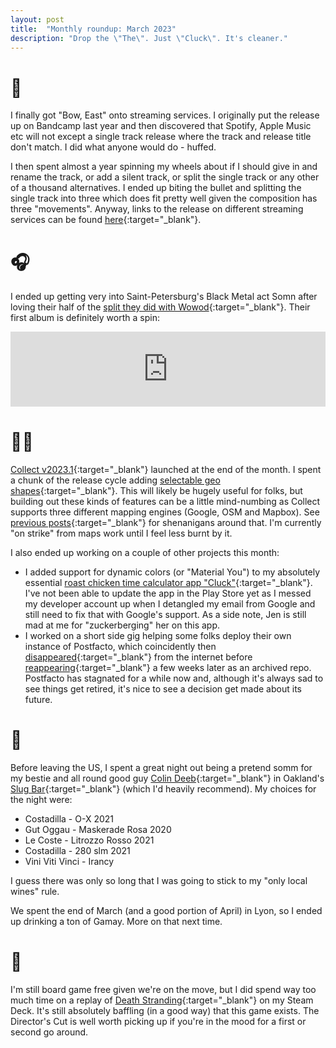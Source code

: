 ```yaml
---
layout: post
title:  "Monthly roundup: March 2023"
description: "Drop the \"The\". Just \"Cluck\". It's cleaner."
---
```


# 🎸

I finally got "Bow, East" onto streaming services. I originally put the release up on Bandcamp last year and then discovered that Spotify, Apple Music etc will not except a single track release where the track and release title don't match. I did what anyone would do - huffed. 

I then spent almost a year spinning my wheels about if I should give in and rename the track, or add a silent track, or split the single track or any other of a thousand alternatives. I ended up biting the bullet and splitting the single track into three which does fit pretty well given the composition has three "movements". Anyway, links to the release on different streaming services can be found [here](https://distrokid.com/hyperfollow/lapetitemort/bow-east-2){:target="_blank"}.

# 🎧

I ended up getting very into Saint-Petersburg's Black Metal act Somn after loving their half of the [split they did with Wowod](https://somnband.bandcamp.com/album/split){:target="_blank"}. Their first album is definitely worth a spin:

<iframe style="border: 0; width: 100%; height: 120px;" src="https://bandcamp.com/EmbeddedPlayer/album=2999388345/size=large/bgcol=ffffff/linkcol=0687f5/tracklist=false/artwork=small/transparent=true/" seamless><a href="https://somnband.bandcamp.com/album/the-all-devouring">The All-devouring by Somn</a></iframe>

# 👨‍💻

[Collect v2023.1](https://forum.getodk.org/t/odk-collect-v2023-1/40930){:target="_blank"} launched at the end of the month. I spent a chunk of the release cycle adding [selectable geo shapes](https://docs.getodk.org/form-question-types/#select-one-from-map-widget){:target="_blank"}. This will likely be hugely useful for folks, but building out these kinds of features can be a little mind-numbing as Collect supports three different mapping engines (Google, OSM and Mapbox). See [previous posts](/2022/07/04/mapbox.html){:target="_blank"} for shenanigans around that. I'm currently "on strike" from maps work until I feel less burnt by it.

I also ended up working on a couple of other projects this month:

- I added support for dynamic colors (or "Material You") to my absolutely essential [roast chicken time calculator app "Cluck"](https://github.com/seadowg/cluck/releases/tag/v1.1.0.21){:target="_blank"}. I've not been able to update the app in the Play Store yet as I messed my developer account up when I detangled my email from Google and still need to fix that with Google's support. As a side note, Jen is still mad at me for "zuckerberging" her on this app.
- I worked on a short side gig helping some folks deploy their own instance of Postfacto, which coincidently then [disappeared](https://github.com/pivotal/postfacto){:target="_blank"} from the internet before [reappearing](https://github.com/vmware-archive/postfacto){:target="_blank"} a few weeks later as an archived repo. Postfacto has stagnated for a while now and, although it's always sad to see things get retired, it's nice to see a decision get made about its future.

# 🍷

Before leaving the US, I spent a great night out being a pretend somm for my bestie and all round good guy [Colin Deeb](http://www.colindeeb.com/){:target="_blank"} in Oakland's [Slug Bar](https://slugbaroakland.com/){:target="_blank"} (which I'd heavily recommend). My choices for the night were:

- Costadilla - O-X 2021
- Gut Oggau - Maskerade Rosa 2020
- Le Coste - Litrozzo Rosso 2021
- Costadilla - 280 slm 2021
- Vini Viti Vinci - Irancy

I guess there was only so long that I was going to stick to my "only local wines" rule.

We spent the end of March (and a good portion of April) in Lyon, so I ended up drinking a ton of Gamay. More on that next time.

# 🎲

I'm still board game free given we're on the move, but I did spend way too much time on a replay of [Death Stranding](https://en.wikipedia.org/wiki/Death_Stranding){:target="_blank"} on my Steam Deck. It's still absolutely baffling (in a good way) that this game exists. The Director's Cut is well worth picking up if you're in the mood for a first or second go around.

